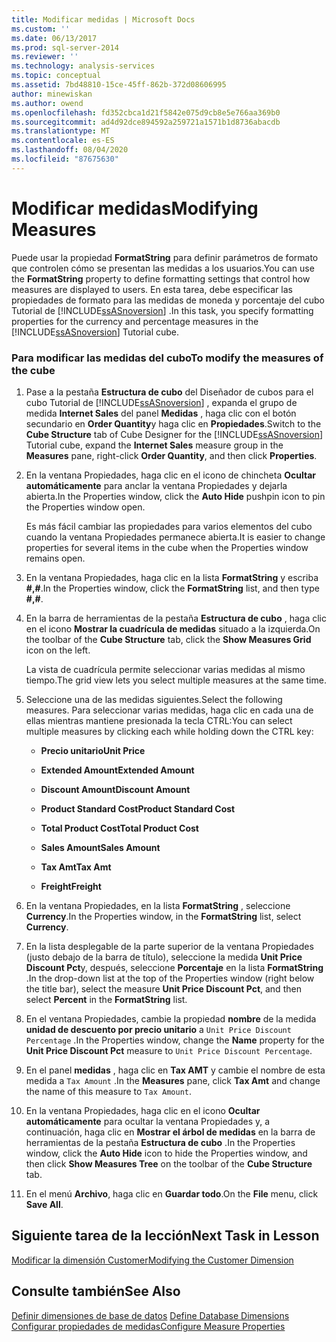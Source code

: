 ```yaml
---
title: Modificar medidas | Microsoft Docs
ms.custom: ''
ms.date: 06/13/2017
ms.prod: sql-server-2014
ms.reviewer: ''
ms.technology: analysis-services
ms.topic: conceptual
ms.assetid: 7bd48810-15ce-45ff-862b-372d08606995
author: minewiskan
ms.author: owend
ms.openlocfilehash: fd352cbca1d21f5842e075d9cb8e5e766aa369b0
ms.sourcegitcommit: ad4d92dce894592a259721a1571b1d8736abacdb
ms.translationtype: MT
ms.contentlocale: es-ES
ms.lasthandoff: 08/04/2020
ms.locfileid: "87675630"
---
```

# <a name="modifying-measures"></a><span data-ttu-id="efcaf-102">Modificar medidas</span><span class="sxs-lookup"><span data-stu-id="efcaf-102">Modifying Measures</span></span>
  <span data-ttu-id="efcaf-103">Puede usar la propiedad **FormatString** para definir parámetros de formato que controlen cómo se presentan las medidas a los usuarios.</span><span class="sxs-lookup"><span data-stu-id="efcaf-103">You can use the **FormatString** property to define formatting settings that control how measures are displayed to users.</span></span> <span data-ttu-id="efcaf-104">En esta tarea, debe especificar las propiedades de formato para las medidas de moneda y porcentaje del cubo Tutorial de [!INCLUDE[ssASnoversion](../includes/ssasnoversion-md.md)] .</span><span class="sxs-lookup"><span data-stu-id="efcaf-104">In this task, you specify formatting properties for the currency and percentage measures in the [!INCLUDE[ssASnoversion](../includes/ssasnoversion-md.md)] Tutorial cube.</span></span>  
  
### <a name="to-modify-the-measures-of-the-cube"></a><span data-ttu-id="efcaf-105">Para modificar las medidas del cubo</span><span class="sxs-lookup"><span data-stu-id="efcaf-105">To modify the measures of the cube</span></span>  
  
1.  <span data-ttu-id="efcaf-106">Pase a la pestaña **Estructura de cubo** del Diseñador de cubos para el cubo Tutorial de [!INCLUDE[ssASnoversion](../includes/ssasnoversion-md.md)] , expanda el grupo de medida **Internet Sales** del panel **Medidas** , haga clic con el botón secundario en **Order Quantity**y haga clic en **Propiedades**.</span><span class="sxs-lookup"><span data-stu-id="efcaf-106">Switch to the **Cube Structure** tab of Cube Designer for the [!INCLUDE[ssASnoversion](../includes/ssasnoversion-md.md)] Tutorial cube, expand the **Internet Sales** measure group in the **Measures** pane, right-click **Order Quantity**, and then click **Properties**.</span></span>  
  
2.  <span data-ttu-id="efcaf-107">En la ventana Propiedades, haga clic en el icono de chincheta **Ocultar automáticamente** para anclar la ventana Propiedades y dejarla abierta.</span><span class="sxs-lookup"><span data-stu-id="efcaf-107">In the Properties window, click the **Auto Hide** pushpin icon to pin the Properties window open.</span></span>  
  
     <span data-ttu-id="efcaf-108">Es más fácil cambiar las propiedades para varios elementos del cubo cuando la ventana Propiedades permanece abierta.</span><span class="sxs-lookup"><span data-stu-id="efcaf-108">It is easier to change properties for several items in the cube when the Properties window remains open.</span></span>  
  
3.  <span data-ttu-id="efcaf-109">En la ventana Propiedades, haga clic en la lista **FormatString** y escriba **#,#**.</span><span class="sxs-lookup"><span data-stu-id="efcaf-109">In the Properties window, click the **FormatString** list, and then type **#,#**.</span></span>  
  
4.  <span data-ttu-id="efcaf-110">En la barra de herramientas de la pestaña **Estructura de cubo** , haga clic en el icono **Mostrar la cuadrícula de medidas** situado a la izquierda.</span><span class="sxs-lookup"><span data-stu-id="efcaf-110">On the toolbar of the **Cube Structure** tab, click the **Show Measures Grid** icon on the left.</span></span>  
  
     <span data-ttu-id="efcaf-111">La vista de cuadrícula permite seleccionar varias medidas al mismo tiempo.</span><span class="sxs-lookup"><span data-stu-id="efcaf-111">The grid view lets you select multiple measures at the same time.</span></span>  
  
5.  <span data-ttu-id="efcaf-112">Seleccione una de las medidas siguientes.</span><span class="sxs-lookup"><span data-stu-id="efcaf-112">Select the following measures.</span></span> <span data-ttu-id="efcaf-113">Para seleccionar varias medidas, haga clic en cada una de ellas mientras mantiene presionada la tecla CTRL:</span><span class="sxs-lookup"><span data-stu-id="efcaf-113">You can select multiple measures by clicking each while holding down the CTRL key:</span></span>  
  
    -   <span data-ttu-id="efcaf-114">**Precio unitario**</span><span class="sxs-lookup"><span data-stu-id="efcaf-114">**Unit Price**</span></span>  
  
    -   <span data-ttu-id="efcaf-115">**Extended Amount**</span><span class="sxs-lookup"><span data-stu-id="efcaf-115">**Extended Amount**</span></span>  
  
    -   <span data-ttu-id="efcaf-116">**Discount Amount**</span><span class="sxs-lookup"><span data-stu-id="efcaf-116">**Discount Amount**</span></span>  
  
    -   <span data-ttu-id="efcaf-117">**Product Standard Cost**</span><span class="sxs-lookup"><span data-stu-id="efcaf-117">**Product Standard Cost**</span></span>  
  
    -   <span data-ttu-id="efcaf-118">**Total Product Cost**</span><span class="sxs-lookup"><span data-stu-id="efcaf-118">**Total Product Cost**</span></span>  
  
    -   <span data-ttu-id="efcaf-119">**Sales Amount**</span><span class="sxs-lookup"><span data-stu-id="efcaf-119">**Sales Amount**</span></span>  
  
    -   <span data-ttu-id="efcaf-120">**Tax Amt**</span><span class="sxs-lookup"><span data-stu-id="efcaf-120">**Tax Amt**</span></span>  
  
    -   <span data-ttu-id="efcaf-121">**Freight**</span><span class="sxs-lookup"><span data-stu-id="efcaf-121">**Freight**</span></span>  
  
6.  <span data-ttu-id="efcaf-122">En la ventana Propiedades, en la lista **FormatString** , seleccione **Currency**.</span><span class="sxs-lookup"><span data-stu-id="efcaf-122">In the Properties window, in the **FormatString** list, select **Currency**.</span></span>  
  
7.  <span data-ttu-id="efcaf-123">En la lista desplegable de la parte superior de la ventana Propiedades (justo debajo de la barra de título), seleccione la medida **Unit Price Discount Pct**y, después, seleccione **Porcentaje** en la lista **FormatString** .</span><span class="sxs-lookup"><span data-stu-id="efcaf-123">In the drop-down list at the top of the Properties window (right below the title bar), select the measure **Unit Price Discount Pct**, and then select **Percent** in the **FormatString** list.</span></span>  
  
8.  <span data-ttu-id="efcaf-124">En el ventana Propiedades, cambie la propiedad **nombre** de la medida **unidad de descuento por precio unitario** a `Unit Price Discount Percentage` .</span><span class="sxs-lookup"><span data-stu-id="efcaf-124">In the Properties window, change the **Name** property for the **Unit Price Discount Pct** measure to `Unit Price Discount Percentage`.</span></span>  
  
9. <span data-ttu-id="efcaf-125">En el panel **medidas** , haga clic en **Tax AMT** y cambie el nombre de esta medida a `Tax Amount` .</span><span class="sxs-lookup"><span data-stu-id="efcaf-125">In the **Measures** pane, click **Tax Amt** and change the name of this measure to `Tax Amount`.</span></span>  
  
10. <span data-ttu-id="efcaf-126">En la ventana Propiedades, haga clic en el icono **Ocultar automáticamente** para ocultar la ventana Propiedades y, a continuación, haga clic en **Mostrar el árbol de medidas** en la barra de herramientas de la pestaña **Estructura de cubo** .</span><span class="sxs-lookup"><span data-stu-id="efcaf-126">In the Properties window, click the **Auto Hide** icon to hide the Properties window, and then click **Show Measures Tree** on the toolbar of the **Cube Structure** tab.</span></span>  
  
11. <span data-ttu-id="efcaf-127">En el menú **Archivo**, haga clic en **Guardar todo**.</span><span class="sxs-lookup"><span data-stu-id="efcaf-127">On the **File** menu, click **Save All**.</span></span>  
  
## <a name="next-task-in-lesson"></a><span data-ttu-id="efcaf-128">Siguiente tarea de la lección</span><span class="sxs-lookup"><span data-stu-id="efcaf-128">Next Task in Lesson</span></span>  
 [<span data-ttu-id="efcaf-129">Modificar la dimensión Customer</span><span class="sxs-lookup"><span data-stu-id="efcaf-129">Modifying the Customer Dimension</span></span>](lesson-3-2-modifying-the-customer-dimension.md)  
  
## <a name="see-also"></a><span data-ttu-id="efcaf-130">Consulte también</span><span class="sxs-lookup"><span data-stu-id="efcaf-130">See Also</span></span>  
 <span data-ttu-id="efcaf-131">[Definir dimensiones de base de datos](multidimensional-models/define-database-dimensions.md) </span><span class="sxs-lookup"><span data-stu-id="efcaf-131">[Define Database Dimensions](multidimensional-models/define-database-dimensions.md) </span></span>  
 [<span data-ttu-id="efcaf-132">Configurar propiedades de medidas</span><span class="sxs-lookup"><span data-stu-id="efcaf-132">Configure Measure Properties</span></span>](multidimensional-models/configure-measure-properties.md)  
  
  

